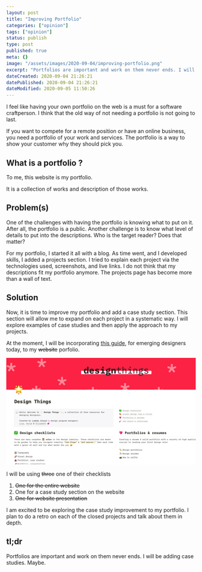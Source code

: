 ```yaml
---
layout: post
title: "Improving Portfolio"
categories: ["opinion"]
tags: ["opinion"]
status: publish
type: post
published: true
meta: {}
image: "/assets/images/2020-09-04/improving-portfolio.png"
excerpt: "Portfolios are important and work on them never ends. I will be adding case studies. Maybe."
dateCreated: 2020-09-04 21:26:21
datePublished: 2020-09-04 21:26:21
dateModified: 2020-09-05 11:50:26
---
```


I feel like having your own portfolio on the web is a must for a software craftperson. I think that the old way of not needing a portfolio is not going to last.

If you want to compete for a remote position or have an online business, you need a portfolio of your work and services. The portfolio is a way to show your customer why they should pick you.

## What is a portfolio ?

To me, this website is my portfolio.

It is a collection of works and description of those works.

## Problem(s)

One of the challenges with having the portfolio is knowing what to put on it. After all, the portfolio is a public. Another challenge is to know what level of details to put into the descriptions. Who is the target reader? Does that matter?

For my portfolio, I started it all with a blog. As time went, and I developed skills, I added a projects section. I tried to explain each project via the technologies used, screenshots, and live links. I do not think that my descriptions fit my portfolio anymore. The projects page has become more than a wall of text.

## Solution

Now, it is time to improve my portfolio and add a case study section. This section will allow me to expand on each project in a systematic way. I will explore examples of case studies and then apply the approach to my projects.

At the moment, I will be incorporating [this guide](https://designthings.fun), for emerging designers today, to my ~~website~~ porfolio.

![designthings.fun](/assets/images/2020-09-04/design-things.png)

I will be using ~~three~~ one of their checklists

1. ~~One for the entire website~~
2. One for a case study section on the website
3. ~~One for website presentation~~

I am excited to be exploring the case study improvement to my portfolio. I plan to do a retro on each of the closed projects and talk about them in depth.

## tl;dr

Portfolios are important and work on them never ends. I will be adding case studies. Maybe.
